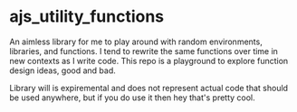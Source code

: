 # ajs_utility_functions
An aimless library for me to play around with random environments, libraries, and functions. I tend to rewrite the same functions over time in new contexts as I write code. This repo is a playground to explore function design ideas, good and bad. 

Library will is expiremental and does not represent actual code that should be used anywhere, but if you do use it then hey that's pretty cool. 
